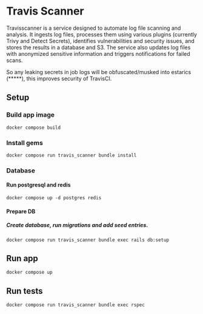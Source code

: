 # Travis Scanner
Travisscanner is a service designed to automate log file scanning and analysis. It ingests log files, processes them using various plugins (currently Trivy and Detect Secrets), identifies vulnerabilities and security issues, and stores the results in a database and S3. The service also updates log files with anonymized sensitive information and triggers notifications for failed scans.

So any leaking secrets in job logs will be obfuscated/musked into estarics (*****), this improves security of TravisCI.



## Setup

### Build app image
```
docker compose build
```

### Install gems
```
docker compose run travis_scanner bundle install
```

### Database
#### Run postgresql and redis
```
docker compose up -d postgres redis
```

#### Prepare DB
##### Create database, run migrations and add seed entries.
```
docker compose run travis_scanner bundle exec rails db:setup
```

## Run app
```
docker compose up
```

## Run tests
```
docker compose run travis_scanner bundle exec rspec
```
